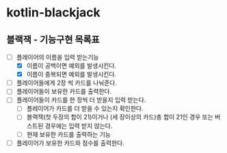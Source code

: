 # kotlin-blackjack

## 블랙잭 - 기능구현 목록표

- [ ] 플레이어의 이름을 입력 받는기능
  - [x] 이름이 공백이면 예외를 발생시킨다. 
  - [x] 이름이 중복되면 예외를 발생시킨다.
- [ ] 플레이어들에게 2장 씩 카드를 나눠준다.
- [ ] 플레이어들이 보유한 카드를 출력한다.
- [ ] 플레이어들이 카드를 한 장씩 더 받을지 입력 받는다.
  - [ ] 플레이어가 카드를 더 받을 수 있는지 확인한다.
  - [ ] 블랙잭(첫 두장의 합이 21)이거나 (세 장이상의 카드)총 합이 21인 경우 또는 버스트된 경우에는 입력 받지 않는다.
  - [ ] 현재 보유한 카드를 출력하는 기능
- [ ] 플레이어가 보유한 카드와 점수를 출력한다.
